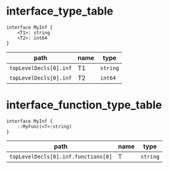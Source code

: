 # interface_type_table

```dexscript
interface MyInf {
    <T1>: string
    <T2>: int64
}
```

| path                   | name | type     |
| ---------------------- | ---- | -------- |
| `topLevelDecls[0].inf` | T1   | `string` |
| `topLevelDecls[0].inf` | T2   | `int64`  |

# interface_function_type_table

```dexscript
interface MyInf {
    ::MyFunc(<T>:string)
}
```

| path                   | name | type     |
| ---------------------- | ---- | -------- |
| `topLevelDecls[0].inf.functions[0]` | T   | `string` |

